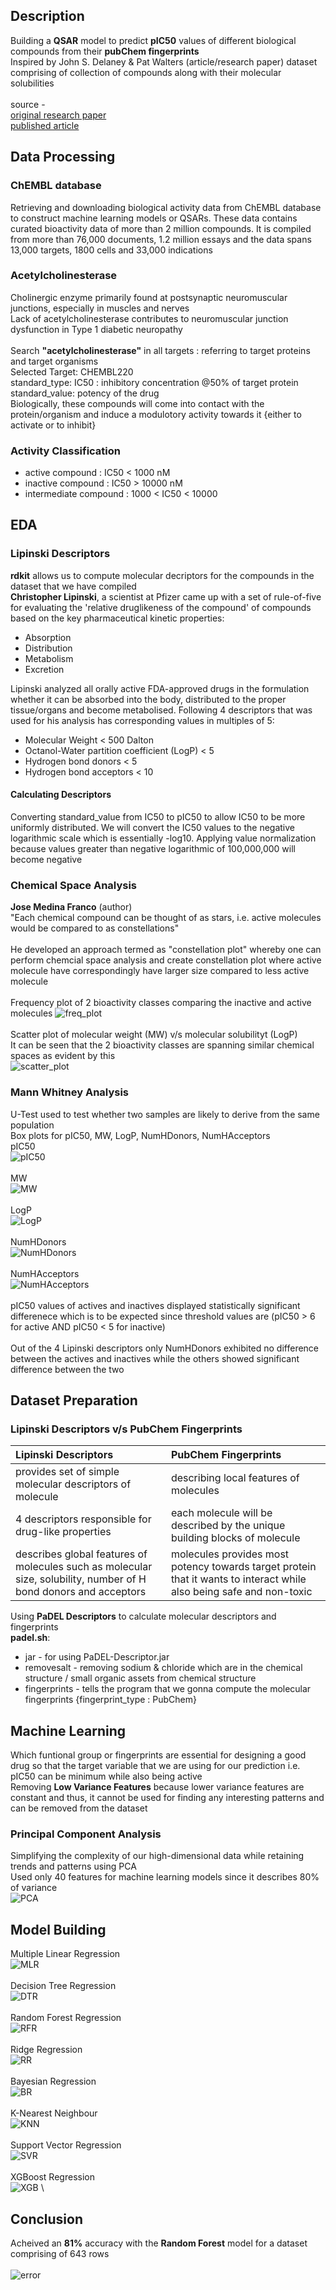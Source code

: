 ## Description
Building a **QSAR** model to predict **pIC50** values of different biological compounds from their **pubChem fingerprints**\
Inspired by John S. Delaney & Pat Walters (article/research paper) dataset comprising of collection of compounds along with their molecular solubilities\
\
source - \
[original research paper](https://pubs.acs.org/doi/10.1021/ci034243x) \
[published article](https://www.tandfonline.com/doi/full/10.1517/17460441.2015.1016497)
 
## Data Processing
### ChEMBL database
Retrieving and downloading biological activity data from ChEMBL database to construct machine learning models or QSARs. These data contains curated bioactivity data of more than 2 million compounds. It is compiled from more than 76,000 documents, 1.2 million essays and the data spans 13,000 targets, 1800 cells and 33,000 indications

### Acetylcholinesterase
Cholinergic enzyme primarily found at postsynaptic neuromuscular junctions, especially in muscles and nerves \
Lack of acetylcholinesterase contributes to neuromuscular junction dysfunction in Type 1 diabetic neuropathy \
\
Search **"acetylcholinesterase"** in all targets :  referring to target proteins and target organisms \
Selected Target: CHEMBL220 \
standard_type: IC50 : inhibitory concentration @50% of target protein \
standard_value: potency of the drug \
Biologically, these compounds will come into contact with the protein/organism and induce a modulotory activity towards it {either to activate or to inhibit}

### Activity Classification
* active compound : IC50 < 1000 nM
* inactive compound : IC50 > 10000 nM
* intermediate compound : 1000 < IC50 < 10000 

## EDA
### Lipinski Descriptors
**rdkit** allows us to compute molecular decriptors for the compounds in the dataset that we have compiled \
**Christopher Lipinski**, a scientist at Pfizer came up with a set of rule-of-five for evaluating the 'relative druglikeness of the compound' of compounds based on the key pharmaceutical kinetic properties:
* Absorption
* Distribution
* Metabolism
* Excretion

Lipinski analyzed all orally active FDA-approved drugs in the formulation whether it can be absorbed into the body, distributed to the proper tissue/organs and become metabolised. Following 4 descriptors that was used for his analysis has corresponding values in multiples of 5:
* Molecular Weight < 500 Dalton
* Octanol-Water partition coefficient (LogP) < 5
* Hydrogen bond donors < 5
* Hydrogen bond acceptors < 10

#### Calculating Descriptors
Converting standard_value from IC50 to pIC50 to allow IC50 to be more uniformly distributed. We will convert the IC50 values to the negative logarithmic scale which is essentially -log10. Applying value normalization because values greater than negative logarithmic of 100,000,000 will become negative

### Chemical Space Analysis
**Jose Medina Franco** (author) \
"Each chemical compound can be thought of as stars, i.e. active molecules would be compared to as constellations" \
\
He developed an approach termed as "constellation plot" whereby one can perform chemcial space analysis and create constellation plot where active molecule have correspondingly have larger size compared to less active molecule \
\
Frequency plot of 2 bioactivity classes comparing the inactive and active molecules
![freq_plot](https://github.com/subhashishansda4/Bio-Informatics/blob/main/assets/plots/plot_bioactivity_class.jpg) \
\
Scatter plot of molecular weight (MW) v/s molecular solubilityt (LogP) \
It can be seen that the 2 bioactivity classes are spanning similar chemical spaces as evident by this \
![scatter_plot](https://github.com/subhashishansda4/Bio-Informatics/blob/main/assets/plots/plot_MW_vs_logP.jpg)

### Mann Whitney Analysis
U-Test used to test whether two samples are likely to derive from the same population \
Box plots for pIC50, MW, LogP, NumHDonors, NumHAcceptors \
pIC50 \
![pIC50](https://github.com/subhashishansda4/Bio-Informatics/blob/main/assets/plots/plot_ic50.jpg) \
\
MW \
![MW](https://github.com/subhashishansda4/Bio-Informatics/blob/main/assets/plots/plot_MW.jpg) \
\
LogP \
![LogP](https://github.com/subhashishansda4/Bio-Informatics/blob/main/assets/plots/plot_LogP.jpg) \
\
NumHDonors \
![NumHDonors](https://github.com/subhashishansda4/Bio-Informatics/blob/main/assets/plots/plot_NumHDonors.jpg) \
\
NumHAcceptors \
![NumHAcceptors](https://github.com/subhashishansda4/Bio-Informatics/blob/main/assets/plots/NumHAcceptors.jpg) \
\
pIC50 values of actives and inactives displayed statistically significant differenece which is to be expected since threshold values are (pIC50 > 6 for active AND pIC50 < 5 for inactive) \
\
Out of the 4 Lipinski descriptors only NumHDonors exhibited no difference between the actives and inactives while the others showed significant difference between the two

## Dataset Preparation
### Lipinski Descriptors v/s PubChem Fingerprints
| Lipinski Descriptors | PubChem Fingerprints |
| :-------------------------- |:--------------------------- |
| provides set of simple molecular descriptors of molecule | describing local features of molecules |
| 4 descriptors responsible for drug-like properties | each molecule will be described by the unique building blocks of molecule |
| describes global features of molecules such as molecular size, solubility, number of H bond donors and acceptors | molecules provides most potency towards target protein that it wants to interact while also being safe and non-toxic |

Using **PaDEL Descriptors** to calculate molecular descriptors and fingerprints\
**padel.sh**:
- jar - for using PaDEL-Descriptor.jar
- removesalt - removing sodium & chloride which are in the chemical structure / small organic assets from chemical structure
- fingerprints - tells the program that we gonna compute the molecular fingerprints {fingerprint_type : PubChem}

## Machine Learning
Which funtional group or fingerprints are essential for designing a good drug so that the target variable that we are using for our prediction i.e. pIC50 can be minimum while also being active \
Removing **Low Variance Features** because lower variance features are constant and thus, it cannot be used for finding any interesting patterns and can be removed from the dataset

### Principal Component Analysis
Simplifying the complexity of our high-dimensional data while retaining trends and patterns using PCA \
Used only 40 features for machine learning models since it describes 80% of variance \
![PCA](https://github.com/subhashishansda4/Bio-Informatics/blob/main/assets/plots/PCA.jpg)

## Model Building
Multiple Linear Regression \
![MLR](https://github.com/subhashishansda4/Bio-Informatics/blob/main/assets/plots/Multiple%20Linear%20Regression.jpg) \
\
Decision Tree Regression \
![DTR](https://github.com/subhashishansda4/Bio-Informatics/blob/main/assets/plots/Decision%20Tree%20Regression.jpg) \
\
Random Forest Regression \
![RFR](https://github.com/subhashishansda4/Bio-Informatics/blob/main/assets/plots/Random%20Forest%20Regression.jpg) \
\
Ridge Regression \
![RR](https://github.com/subhashishansda4/Bio-Informatics/blob/main/assets/plots/Ridge%20Regression.jpg) \
\
Bayesian Regression \
![BR](https://github.com/subhashishansda4/Bio-Informatics/blob/main/assets/plots/Bayesian%20Regression.jpg) \
\
K-Nearest Neighbour \
![KNN](https://github.com/subhashishansda4/Bio-Informatics/blob/main/assets/plots/K-Nearest%20Neighbour.jpg) \
\
Support Vector Regression \
![SVR](https://github.com/subhashishansda4/Bio-Informatics/blob/main/assets/plots/Support%20Vector%20Regression.jpg) \
\
XGBoost Regression \
![XGB](https://github.com/subhashishansda4/Bio-Informatics/blob/main/assets/plots/XGBoost%20Regression.jpg) \

## Conclusion
Acheived an **81%** accuracy with the **Random Forest** model for a dataset comprising of 643 rows \
\
![error](https://github.com/subhashishansda4/Bio-Informatics/blob/main/assets/plots/error_values.jpg)



    



